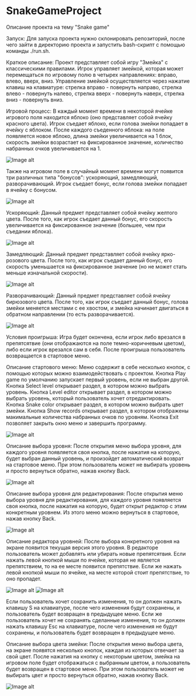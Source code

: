 # SnakeGameProject

Описание проекта на тему "Snake game"

Запуск:
Для запуска проекта нужно склонировать репозиторий, после чего зайти в директорию проекта и запустить bash-скрипт с помощью команды ./run.sh.

Краткое описание:
Проект представляет собой игру "Змейка" с классическими правилами. 
Игрок управляет змейкой, которая может перемещаться по игровому полю в четырех направлениях: вправо, влево, вверх, вниз. Управление змейкой осуществляется через нажатие клавиш на клавиатуре: стрелка вправо - повернуть направо, стрелка влево - повернуть налево, стрелка вверх - повернуть наверх, стрелка вниз - повернуть вниз.

Игровой процесс:
В каждый момент времени в некоторой ячейке игрового поля находится яблоко (оно представляет собой ячейку красного цвета). Игрок съедает яблоко, если голова змейки попадает в ячейку с яблоком. После каждого съеденного яблока: на поле появляется новое яблоко, длина змейки увеличивается на 1 блок, скорость змейки возрастает на фиксированное значение, количество набранных очков увеличивается на 1.

![Image alt](https://github.com/EgorKukushkin/SnakeGameProject/blob/dev/readme_images/begin.png)

Также на игровом поле в случайный момент времени могут появится три различных типа "бонусов": ускоряющий, замедляющий, разворачивающий. Игрок съедает бонус, если голова змейки попадает в ячейку с бонусом.

![Image alt](https://github.com/EgorKukushkin/SnakeGameProject/blob/dev/readme_images/game_process.png)

Ускоряющий:
Данный предмет представляет собой ячейку желтого цвета. После того, как игрок съедает данный бонус, его скорость увеличивается на фиксированное значение (большее, чем при съедании яблока).

![Image alt](https://github.com/EgorKukushkin/SnakeGameProject/blob/dev/readme_images/speeder.png)

Замедляющий:
Данный предмет представляет собой ячейку ярко-розового цвета. После того, как игрок съедает данный бонус, его скорость уменьшается на фиксированное значение (но не может стать меньше изначальной скорости).

![Image alt](https://github.com/EgorKukushkin/SnakeGameProject/blob/dev/readme_images/slower.png)

Разворачивающий:
Данный предмет представляет собой ячейку бирюзового цвета. После того, как игрок съедает данный бонус, голова змейки меняется местами с ее хвостом, и змейка начинает двигаться в обратном направлении (то есть разворачивается).

![Image alt](https://github.com/EgorKukushkin/SnakeGameProject/blob/dev/readme_images/reverser.png)

Условия проигрыша:
Игра будет окончена, если игрок либо врезался в препятсятвие (они отображаются на поле темно-коричневым цветом), либо если игрок врезался сам в себя. После проигрыша пользователь возвращается в стартовое меню.


Описание стартового меню:
Меню содержит в себе несколько кнопок, с помощью которых можно взаимодействовать с проектом.
Кнопка Play game по умолчанию запускает первый уровень, если не выбран другой.
Кнопка Select level открывает раздел, в котором можно выбрать уровень.
Кнопка Level editor открывает раздел, в котором можно выбрать уровень, который пользователь хочет отредактировать.
Кнопка Snake color открывает раздел, в котором можно выбрать цвет змейки.
Кнопка Show records открывает раздел, в котором отображены макимальные количества набранных очков по уровням.
Кнопка Exit позволяет закрыть окно меню и завершить программу.

![Image alt](https://github.com/EgorKukushkin/SnakeGameProject/blob/dev/readme_images/main_menu.png)


Описание выбора уровня:
После открытия меню выбора уровня, для каждого уровня появляется своя кнопка, после нажатия на которую, будет выбран данный уровень, и произойдет автоматический возврат на стартовое меню. При этом пользователь может не выбирать уровень и просто вернуться обратно, нажав кнопку Back.

![Image alt](https://github.com/EgorKukushkin/SnakeGameProject/blob/dev/readme_images/select_lvl_menu.png)


Описание выбора уровня для редактирования:
После открытия меню выбора уровня для редактирования,  для каждого уровня появляется своя кнопка, после нажатия на которую, будет открыт редактор с этим конкретным уровнем. Из этого меню можно вернуться в стартовое, нажав кнопку Back.

![Image alt](https://github.com/EgorKukushkin/SnakeGameProject/blob/dev/readme_images/lvl_editor_menu.png)


Описание редактора уровней:
После выбора конкретного уровня на экране появится текущая версия этого уровня. В редакторе пользователь может добавлять или убирать новые препятсятвия. Если нажать левой кнопкой мыши по ячейке, которая не является препятствием, то на ее месте появится препятствие. Если же нажать левой кнопкой мыши по ячейке, на месте которой стоит препятствие, то оно пропадет.

![Image alt](https://github.com/EgorKukushkin/SnakeGameProject/blob/dev/readme_images/edit_lvl_1.png)
![Image alt](https://github.com/EgorKukushkin/SnakeGameProject/blob/dev/readme_images/edit_lvl_2.png)

Если пользователь хочет сохранить изменения, то он должен нажать клавишу S на клавиатуре, после чего изменения будут сохранены, и пользователь будет возвращен в предыдущее меню.
Если же пользователь хочет не сохранять сделанные изменения, то он должен нажать клавишу Esc на клавиатуре, после чего изменения не будут сохранены, и пользователь будет возвращен в предыдущее меню.



Описание выбора цвета змейки:
После открытия меню выбора цвета, на экране появятся несколько кнопок, каждая из которых отвечает за свой цвет. После нажатия на кнопку с некоторым цветом, змейка на игровом поле будет отображаться с выбранным цветом, а пользователь будет возвращен в стартовое меню. При этом пользователь может не выбирать цвет и просто вернуться обратно, нажав кнопку Back.

![Image alt](https://github.com/EgorKukushkin/SnakeGameProject/blob/dev/readme_images/ch_color_menu.png)
